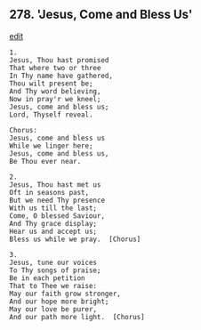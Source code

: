 
## 278.  'Jesus, Come and Bless Us'
[edit](https://docs.google.com/document/d/1kb6F%2Dj45TbMB5NCBlI5jGkeJVhea8dpy/edit?mode=html)



    1.
    Jesus, Thou hast promised
    That where two or three
    In Thy name have gathered,
    Thou wilt present be;
    And Thy word believing,
    Now in pray'r we kneel;
    Jesus, come and bless us;
    Lord, Thyself reveal.

    Chorus:
    Jesus, come and bless us
    While we linger here;
    Jesus, come and bless us,
    Be Thou ever near.

    2.
    Jesus, Thou hast met us
    Oft in seasons past,
    But we need Thy presence
    With us till the last;
    Come, O blessed Saviour,
    And Thy grace display;
    Hear us and accept us;
    Bless us while we pray.  [Chorus]

    3.
    Jesus, tune our voices
    To Thy songs of praise;
    Be in each petition
    That to Thee we raise:
    May our faith grow stronger,
    And our hope more bright;
    May our love be purer,
    And our path more light.  [Chorus]
